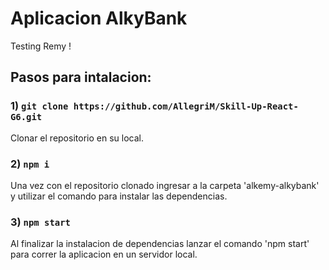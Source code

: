 # Aplicacion AlkyBank

Testing Remy ! 

## Pasos para intalacion:

### 1) `git clone https://github.com/AllegriM/Skill-Up-React-G6.git`

Clonar el repositorio en su local.

### 2) `npm i`

Una vez con el repositorio clonado ingresar a la carpeta 'alkemy-alkybank' y utilizar el comando para instalar las dependencias.

### 3) `npm start`

Al finalizar la instalacion de dependencias lanzar el comando 'npm start' para correr la aplicacion en un servidor local.
